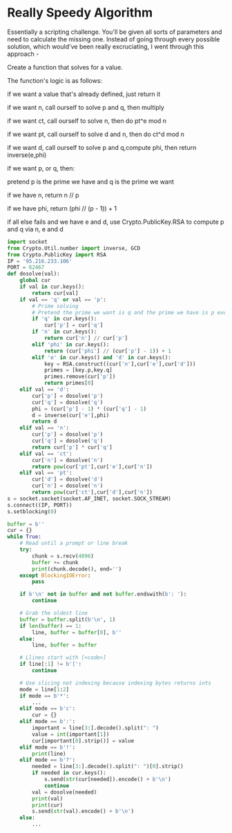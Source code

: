 # Really Speedy Algorithm

Essentially a scripting challenge. You'll be given all sorts of parameters and need to calculate the missing one. Instead of going through every possible solution, which would've been really excruciating, I went through this approach -

Create a function that solves for a value.

The function's logic is as follows:

if we want a value that's already defined, just return it

if we want n, call ourself to solve p and q, then multiply

if we want ct, call ourself to solve n, then do pt^e mod n

if we want pt, call ourself to solve d and n, then do ct^d mod n

if we want d, call ourself to solve p and q,compute phi, then return inverse(e,phi)

if we want p, or q, then:

pretend p is the prime we have and q is the prime we want

if we have n, return n // p

if we have phi, return (phi // (p - 1)) + 1

if all else fails and we have e and d, use Crypto.PublicKey.RSA to compute p and q via n, e and d

```python
import socket
from Crypto.Util.number import inverse, GCD
from Crypto.PublicKey import RSA
IP = '95.216.233.106'
PORT = 62467
def dosolve(val):
    global cur
    if val in cur.keys():
        return cur[val]
    if val == 'q' or val == 'p':
        # Prime solving
        # Pretend the prime we want is q and the prime we have is p every time for simplicity.
        if 'q' in cur.keys():
            cur['p'] = cur['q']
        if 'n' in cur.keys():
            return cur['n'] // cur['p']
        elif 'phi' in cur.keys():
            return (cur['phi'] // (cur['p'] - 1)) + 1
        elif 'e' in cur.keys() and 'd' in cur.keys():
            key = RSA.construct((cur['n'],cur['e'],cur['d']))
            primes = [key.p,key.q]
            primes.remove(cur['p'])
            return primes[0]
    elif val == 'd':
        cur['p'] = dosolve('p')
        cur['q'] = dosolve('q')
        phi = (cur['p'] - 1) * (cur['q'] - 1)
        d = inverse(cur['e'],phi)
        return d
    elif val == 'n':
        cur['p'] = dosolve('p')
        cur['q'] = dosolve('q')
        return cur['p'] * cur['q']
    elif val == 'ct':
        cur['n'] = dosolve('n')
        return pow(cur['pt'],cur['e'],cur['n'])
    elif val == 'pt':
        cur['d'] = dosolve('d')
        cur['n'] = dosolve('n')
        return pow(cur['ct'],cur['d'],cur['n'])
s = socket.socket(socket.AF_INET, socket.SOCK_STREAM)
s.connect((IP, PORT))
s.setblocking(0)

buffer = b''
cur = {}
while True:
    # Read until a prompt or line break
    try:
        chunk = s.recv(4096)
        buffer += chunk
        print(chunk.decode(), end='')
    except BlockingIOError:
        pass

    if b'\n' not in buffer and not buffer.endswith(b': '):
        continue

    # Grab the oldest line
    buffer = buffer.split(b'\n', 1)
    if len(buffer) == 1:
        line, buffer = buffer[0], b''
    else:
        line, buffer = buffer

    # Llines start with [<code>]
    if line[:1] != b'[':
        continue

    # Use slicing not indexing because indexing bytes returns ints
    mode = line[1:2]
    if mode == b'*':
        ...
    elif mode == b'c':
        cur = {}
    elif mode == b':':
        important = line[3:].decode().split(": ")
        value = int(important[1])
        cur[important[0].strip()] = value
    elif mode == b'!':
        print(line)
    elif mode == b'?':
        needed = line[3:].decode().split(": ")[0].strip()
        if needed in cur.keys():
            s.send(str(cur[needed]).encode() + b'\n')
            continue
        val = dosolve(needed)
        print(val)
        print(cur)
        s.send(str(val).encode() + b'\n')
    else:
        ...
```
